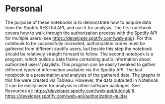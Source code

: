 # Personal

The purpose of these notebooks is to demonstrate how to acquire data from the Spotify RESTful API, and use it for analysis. The first notebook covers how to walk through the authorization process with the Spotify API for multiple users (see https://developer.spotify.com/web-api/). For this notebook to be successfully recreated, authorization codes must be gathered from different spotify users, but beside this step the notebook should be relatively straight forward to follow. The second notebook is a program, which builds a data frame containing audio information about authorized users' playlists. This program can be easily tweaked to gather different types of information avaliable via the Spotify API. The last notebook is a presentation and analysis of the gathered data. The graphs in this file were created via Tableau. However, the data outputed in Notebook 2 can be easily used for analysis in other software packages. See Resources at: https://developer.spotify.com/web-api/tutorial/ & https://developer.spotify.com/web-api/authorization-guide/
